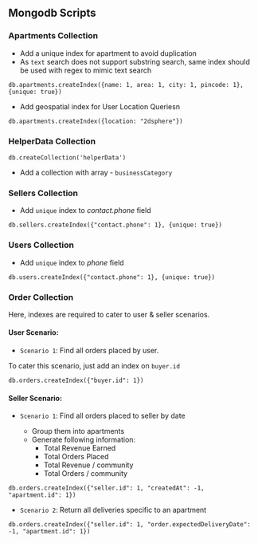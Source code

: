 ## Mongodb Scripts

### Apartments Collection

-   Add a unique index for apartment to avoid duplication
-   As `text` search does not support substring search, same index should be used with regex to mimic text search

```
db.apartments.createIndex({name: 1, area: 1, city: 1, pincode: 1}, {unique: true})
```

-   Add geospatial index for User Location Queriesn

```
db.apartments.createIndex({location: "2dsphere"})
```

### HelperData Collection

```
db.createCollection('helperData')
```

-   Add a collection with array - `businessCategory`

### Sellers Collection

-   Add `unique` index to _contact.phone_ field

```
db.sellers.createIndex({"contact.phone": 1}, {unique: true})
```

### Users Collection

-   Add `unique` index to _phone_ field

```
db.users.createIndex({"contact.phone": 1}, {unique: true})
```

### Order Collection

Here, indexes are required to cater to user & seller scenarios.

#### User Scenario:

-   `Scenario 1`: Find all orders placed by user.

To cater this scenario, just add an index on `buyer.id`

```
db.orders.createIndex({"buyer.id": 1})
```

#### Seller Scenario:

-   `Scenario 1`: Find all orders placed to seller by date

    -   Group them into apartments
    -   Generate following information:
        -   Total Revenue Earned
        -   Total Orders Placed
        -   Total Revenue / community
        -   Total Orders / community

```
db.orders.createIndex({"seller.id": 1, "createdAt": -1, "apartment.id": 1})
```

-   `Scenario 2`: Return all deliveries specific to an apartment

```
db.orders.createIndex({"seller.id": 1, "order.expectedDeliveryDate": -1, "apartment.id": 1})
```
